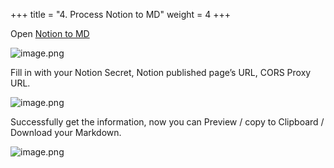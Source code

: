 +++
title = "4. Process Notion to MD"
weight = 4
+++


Open [Notion to MD](https://notion-to-md.bamidev.com/)


![image.png](/images/002-ii-level-1-notion-to-md/11-465263-image.png)


Fill in with your Notion Secret, Notion published page’s URL, CORS Proxy URL.


![image.png](/images/002-ii-level-1-notion-to-md/11-194347-image.png)


Successfully get the information, now you can Preview / copy to Clipboard / Download your Markdown.


![image.png](/images/002-ii-level-1-notion-to-md/11-701581-image.png)


